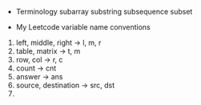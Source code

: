 * Terminology
subarray
substring
subsequence
subset



* My Leetcode variable name conventions
1. left, middle, right -> l, m, r
2. table, matrix -> t, m
3. row, col -> r, c
4. count -> cnt
5. answer -> ans
6. source, destination -> src, dst
7. 
